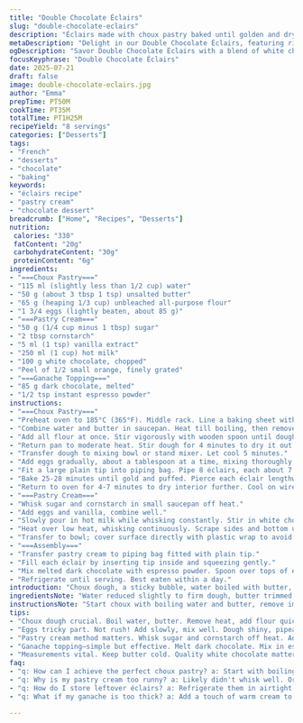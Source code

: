 ```yaml
---
title: "Double Chocolate Éclairs"
slug: "double-chocolate-eclairs"
description: "Éclairs made with choux pastry baked until golden and dry inside. Filled with a pastry cream blending white chocolate and a hint of orange zest. Topped with dark chocolate ganache infused with espresso. Water, butter, flour adjusted for a firmer dough. Eggs reduced slightly for easier piping. Baking times altered to ensure crispness. Pastry cream thickened with cornstarch replacing some flour, vanilla complemented by orange zest. Dark chocolate ganache includes espresso powder for depth. A refined take on a classic with cocoa intensity and subtle citrus notes."
metaDescription: "Delight in our Double Chocolate Éclairs, featuring rich pastry cream and dark chocolate ganache. A classic French treat that's refined and flavorful."
ogDescription: "Savor Double Chocolate Éclairs with a blend of white chocolate pastry cream and espresso ganache. An exquisite French dessert."
focusKeyphrase: "Double Chocolate Éclairs"
date: 2025-07-21
draft: false
image: double-chocolate-eclairs.jpg
author: "Emma"
prepTime: PT50M
cookTime: PT35M
totalTime: PT1H25M
recipeYield: "8 servings"
categories: ["Desserts"]
tags:
- "French"
- "desserts"
- "chocolate"
- "baking"
keywords:
- "éclairs recipe"
- "pastry cream"
- "chocolate dessert"
breadcrumb: ["Home", "Recipes", "Desserts"]
nutrition: 
 calories: "330"
 fatContent: "20g"
 carbohydrateContent: "30g"
 proteinContent: "6g"
ingredients:
- "===Choux Pastry==="
- "115 ml (slightly less than 1/2 cup) water"
- "50 g (about 3 tbsp 1 tsp) unsalted butter"
- "65 g (heaping 1/3 cup) unbleached all-purpose flour"
- "1 3/4 eggs (lightly beaten, about 85 g)"
- "===Pastry Cream==="
- "50 g (1/4 cup minus 1 tbsp) sugar"
- "2 tbsp cornstarch"
- "5 ml (1 tsp) vanilla extract"
- "250 ml (1 cup) hot milk"
- "100 g white chocolate, chopped"
- "Peel of 1/2 small orange, finely grated"
- "===Ganache Topping==="
- "85 g dark chocolate, melted"
- "1/2 tsp instant espresso powder"
instructions:
- "===Choux Pastry==="
- "Preheat oven to 185°C (365°F). Middle rack. Line a baking sheet with parchment."
- "Combine water and butter in saucepan. Heat till boiling, then remove from heat."
- "Add all flour at once. Stir vigorously with wooden spoon until dough pulls away from pan, forming a ball."
- "Return pan to moderate heat. Stir dough for 4 minutes to dry it out slightly. Dough should thicken and form a skin on the bottom."
- "Transfer dough to mixing bowl or stand mixer. Let cool 5 minutes."
- "Add eggs gradually, about a tablespoon at a time, mixing thoroughly after each addition. Dough will be thick and shiny, pipeable but firm."
- "Fit a large plain tip into piping bag. Pipe 8 éclairs, each about 7.5 cm (3 in) long, spaced apart."
- "Bake 25-28 minutes until gold and puffed. Pierce each éclair lengthwise immediately after removing from oven to release steam."
- "Return to oven for 4-7 minutes to dry interior further. Cool on wire rack."
- "===Pastry Cream==="
- "Whisk sugar and cornstarch in small saucepan off heat."
- "Add eggs and vanilla, combine well."
- "Slowly pour in hot milk while whisking constantly. Stir in white chocolate and orange zest."
- "Heat over low heat, whisking continuously. Scrape sides and bottom until thick, about 5-6 minutes."
- "Transfer to bowl; cover surface directly with plastic wrap to avoid skin. Chill until fully cold."
- "===Assembly==="
- "Transfer pastry cream to piping bag fitted with plain tip."
- "Fill each éclair by inserting tip inside and squeezing gently."
- "Mix melted dark chocolate with espresso powder. Spoon over tops of éclairs."
- "Refrigerate until serving. Best eaten within a day."
introduction: "Choux dough, a sticky bubble, water boiled with butter, flour stirred in fast till it clumps and pulls free. Dry it a little. Eggs trickle in—can't rush this part—dough thick, shiny, pipe-ready. Eight little logs, uniform. Oven heat crinkles them golden, puffy but hollow inside. Piercing to let escape steam, then back in to dry out the crumb. Cream made differently: sugar swapped for cornstarch to thicken. Hot milk blends in, white chocolate melts slowly, a twist of orange peel for zing. Dark chocolate mix with a shot of espresso powder. Pour over tops, fridge to wait. The crunch, the soft chew, the swirl of citrus and intense chocolate. A classic flipped."
ingredientsNote: "Water reduced slightly to firm dough, butter trimmed to keep richness balanced but avoid sogginess. Flour replaced partly by cornstarch in cream for tighter set and less grainy texture. Eggs decreased a bit so dough isn’t too runny, ensuring shape holds during baking. White chocolate chopped finer to melt quickly in cream with orange zest added, a fresh aromatic lift cutting through sweetness. Dark chocolate ganache enriched with espresso powder—instant, finely ground—adds bitterness without caffeine overload, deepening flavor. Combining these tweaks refines texture and flavor contrast. Keep ingredients cold for cream, precise measurements vital for dough consistency. Use quality chocolates; the difference shows. Parchment for baking, avoid wax paper—choux sticks easily."
instructionsNote: "Start choux with boiling water and butter, remove immediately before flour. Stir vigorously with wooden spoon, no rest. Return to stove briefly to dry by stirring—feel dough shift in pan. Cool a bit before adding eggs slowly; patience with eggs key. Use piping bag for uniformity. Bake just shy of golden at about 185°C, pierce instantly after baking to prevent soggy insides, return to oven to dry for 4-7 minutes, not more—cracks are enemy. Cream: dry mix off heat, add eggs then milk hot, whisk constantly over low flame until thick, scraping to avoid lumps. Cover surface directly with plastic to prevent skin. Chill until cold and thick. Filling: pipe in center. Ganache: mix dark chocolate melted with espresso, spoon on top gently—do not dip, keeps crisp top. Chill until ready. Time tweaks keep éclairs crisp but tender; do not skip steaming step."
tips:
- "Choux dough crucial. Boil water, butter. Remove heat, add flour quickly. Stir fast! Dough pulls together, thickens, hardens. Gotta dry it out well. Stir in pan 4 minutes. Cool before adding eggs bit by bit. Fill piping bag. Piping makes uniform size."
- "Eggs tricky part. Not rush! Add slowly, mix well. Dough shiny, pipeable when right. Bake at 185°C till golden, 25-28 mins max. Pierce éclairs to release steam. Return to oven to dry out, avoid sogginess. A critical step for texture."
- "Pastry cream method matters. Whisk sugar and cornstarch off heat. Add eggs, vanilla. Pour in hot milk gradually. Whisk nonstop. Scrape; thickening should happen in 5-6 mins. Cover tightly while chilling. Direct plastic wrap on surface, avoids skin."
- "Ganache topping—simple but effective. Melt dark chocolate. Mix in espresso powder, stir till smooth. Don’t dip éclairs! Spoon over top gently. Keep the crispness. Refrigerate until serving. Freshness is key; best if eaten within a day or two."
- "Measurements vital. Keep butter cold. Quality white chocolate matters—finely chopped for easy melting. Adjust flour for cream. Cornstarch gives the right thickness. No runny pastry, no soggy éclairs. Timing on baking crucial. Be precise to ensure success."
faq:
- "q: How can I achieve the perfect choux pastry? a: Start with boiling ingredients. Combine flour quickly. Stir vigorously until forms a ball. Cool bit, then add eggs carefully. Bake till golden. Pierce to release steam for best texture."
- "q: Why is my pastry cream too runny? a: Likely didn't whisk well. Or, milk wasn’t hot enough. Key is constant whisking. Heat gradually until thick. Cover cream properly while chilling. Skin on top ruins texture."
- "q: How do I store leftover éclairs? a: Refrigerate them in airtight container. They stay fresh for day but lose crispness. Consider freezing if longer. Assemble before serving to keep crunchiness."
- "q: What if my ganache is too thick? a: Add a touch of warm cream to loosen. Mix well until smooth. Thin ganache gives a better finish. Gently pour for perfect topping. Adjust to preference, keep the shine."

---
```


